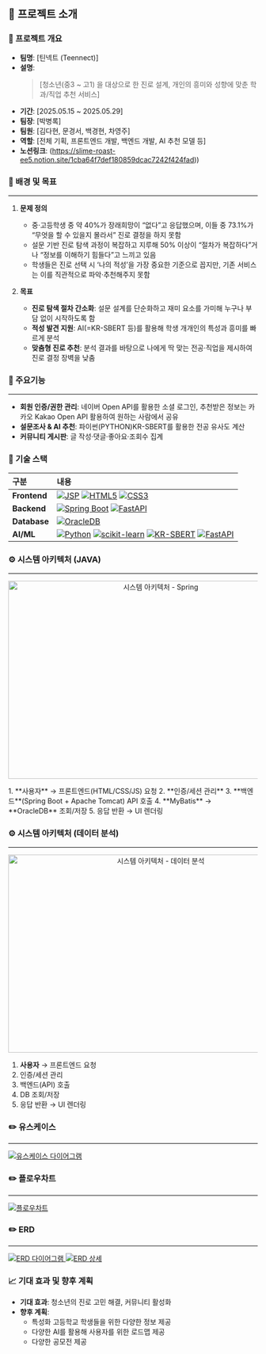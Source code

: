 ## 🚀 프로젝트 소개

### 📌 프로젝트 개요
- **팀명**: [틴넥트 (Teennect)]
- **설명**:  
  > [청소년(중3 ~ 고1) 을 대상으로 한 진로 설계, 개인의 흥미와 성향에 맞춘 학과/직업 추천 서비스]
- **기간**: [2025.05.15 ~ 2025.05.29]
- **팀장**: [박병록]
- **팀원**: [김다현, 문경서, 백경현, 차영주]  
- **역할**: [전체 기획, 프론트엔드 개발, 백엔드 개발, AI 추천 모델 등]
- **노션링크**: (https://slime-roast-ee5.notion.site/1cba64f7def180859dcac7242f424fad))



### 🎯 배경 및 목표
<hr style="border:0; border-top:1px solid #ddd;" />

1. **문제 정의**  
   - 중·고등학생 중 약 40%가 장래희망이 “없다”고 응답했으며, 이들 중 73.1%가 “무엇을 할 수 있을지 몰라서” 진로 결정을 하지 못함  
   - 설문 기반 진로 탐색 과정이 복잡하고 지루해 50% 이상이 “절차가 복잡하다”거나 “정보를 이해하기 힘들다”고 느끼고 있음  
   - 학생들은 진로 선택 시 ‘나의 적성’을 가장 중요한 기준으로 꼽지만, 기존 서비스는 이를 직관적으로 파악·추천해주지 못함  

2. **목표**  
   - **진로 탐색 절차 간소화**: 설문 설계를 단순화하고 재미 요소를 가미해 누구나 부담 없이 시작하도록 함  
   - **적성 발견 지원**: AI(=KR-SBERT 등)를 활용해 학생 개개인의 특성과 흥미를 빠르게 분석  
   - **맞춤형 진로 추천**: 분석 결과를 바탕으로 나에게 딱 맞는 전공·직업을 제시하여 진로 결정 장벽을 낮춤  



### 💫 주요기능
<hr style="border:0; border-top:1px solid #ddd;" />

- **회원 인증/권한 관리**: 네이버 Open API를 활용한 소셜 로그인, 추천받은 정보는 카카오 Kakao Open API 활용하여 원하는 사람에서 공유
- **설문조사 & AI 추천**: 파이썬(PYTHON)KR-SBERT를 활용한 전공 유사도 계산
- **커뮤니티 게시판**: 글 작성·댓글·좋아요·조회수 집계


 


### 📂 기술 스택
<table>
  <thead>
    <tr>
      <th align="left">구분</th>
      <th align="left">내용</th>
    </tr>
  </thead>
  <tbody>
    <tr>
      <td><strong>Frontend</strong></td>
      <td>
        <a href="https://javaee.github.io/jsp-spec/"><img src="https://img.shields.io/badge/JSP-000000?style=for-the-badge&logo=java&logoColor=white" alt="JSP"/></a>
        <a href="https://developer.mozilla.org/ko/docs/Web/HTML"><img src="https://img.shields.io/badge/HTML5-E34F26?style=for-the-badge&logo=html5&logoColor=white" alt="HTML5"/></a>
        <a href="https://developer.mozilla.org/ko/docs/Web/CSS"><img src="https://img.shields.io/badge/CSS3-1572B6?style=for-the-badge&logo=css3&logoColor=white" alt="CSS3"/></a>
      </td>
    </tr>
    <tr>
      <td><strong>Backend</strong></td>
      <td>
        <a href="https://spring.io/projects/spring-boot"><img src="https://img.shields.io/badge/Spring_Boot-6DB33F?style=for-the-badge&logo=spring-boot&logoColor=white" alt="Spring Boot"/></a>
        <a href="https://fastapi.tiangolo.com/"><img src="https://img.shields.io/badge/FastAPI-009688?style=for-the-badge&logo=fastapi&logoColor=white" alt="FastAPI"/></a>
      </td>
    </tr>
    <tr>
      <td><strong>Database</strong></td>
      <td>
        <a href="https://www.oracle.com/database/"><img src="https://img.shields.io/badge/OracleDB-F80000?style=for-the-badge&logo=oracle&logoColor=white" alt="OracleDB"/></a>
      </td>
    </tr>
    <tr>
      <td><strong>AI/ML</strong></td>
      <td>
        <a href="https://www.python.org/"><img src="https://img.shields.io/badge/Python-3776AB?style=for-the-badge&logo=python&logoColor=white" alt="Python"/></a>
        <a href="https://scikit-learn.org/"><img src="https://img.shields.io/badge/scikit--learn-F7931E?style=for-the-badge&logo=scikit-learn&logoColor=white" alt="scikit-learn"/></a>
        <a href="https://huggingface.co/snunlp/KR-SBERT-V40K-klueNLI-augSTS"><img src="https://img.shields.io/badge/KR-SBERT-FF6E00?style=for-the-badge&logo=huggingface&logoColor=white" alt="KR-SBERT"/></a>
        <a href="https://fastapi.tiangolo.com/"><img src="https://img.shields.io/badge/FastAPI-009688?style=for-the-badge&logo=fastapi&logoColor=white" alt="FastAPI"/></a>
      </td>
    </tr>
  </tbody>
</table>




### ⚙️ 시스템 아키텍처 (JAVA)
<hr style="border:0; border-top:1px solid #ddd;" />
<p align="center">
  <img
    src="https://github.com/user-attachments/assets/5b40a207-a80c-4409-88c9-9efb8992b17c"
    alt="시스템 아키텍처 - Spring"
    style="width:600px; height:400px; object-fit:contain;"
  />
</p>
1. **사용자** → 프론트엔드(HTML/CSS/JS) 요청  
2. **인증/세션 관리**  
3. **백엔드**(Spring Boot + Apache Tomcat) API 호출  
4. **MyBatis** → **OracleDB** 조회/저장  
5. 응답 반환 → UI 렌더링  

### ⚙️ 시스템 아키텍처 (데이터 분석)
<hr style="border:0; border-top:1px solid #ddd;" />
<p align="center">
  <img
    src="https://github.com/user-attachments/assets/ee876fff-60df-4a85-950f-a1b42b1011e1"
    alt="시스템 아키텍처 - 데이터 분석"
    style="width:600px; height:400px; object-fit:contain;"
  />
</p>

1. **사용자** → 프론트엔드 요청  
2. 인증/세션 관리  
3. 백엔드(API) 호출  
4. DB 조회/저장  
5. 응답 반환 → UI 렌더링  



### ✏️ 유스케이스
<hr style="border:0; border-top:1px solid #ddd;" />
<a href="https://ifh.cc/v-PHJfXM" target="_blank">
  <img src="https://github.com/user-attachments/assets/d50a03a5-236b-490b-94e9-b6a833ca0664" alt="유스케이스 다이어그램" border="0"/>
</a>


### ✏️ 플로우차트
<hr style="border:0; border-top:1px solid #ddd;" />
<a href="https://ifh.cc/v-mtoTfZ" target="_blank">
  <img src="https://github.com/user-attachments/assets/16ddbd81-0481-4062-880a-061bc2dccc94" alt="플로우차트" border="0"/>
</a>




### ✏️ ERD
<hr style="border:0; border-top:1px solid #ddd;" />

<a href="https://ifh.cc/v-B9g88N" target="_blank">
  <img src="https://github.com/user-attachments/assets/ab7a5bae-8dc0-4f48-b96f-4d1f234070d3" alt="ERD 다이어그램" border="0"/>
</a>

<a href="https://ifh.cc/v-sF52Oj" target="_blank">
  <img src="https://github.com/user-attachments/assets/257c1b6a-cf60-42a5-8d4c-717ee45e7a42" alt="ERD 상세" border="0"/>
</a>


### 📈 기대 효과 및 향후 계획
- **기대 효과**: 청소년의 진로 고민 해결, 커뮤니티 활성화  
- **향후 계획**:
  - 특성화 고등학교 학생들을 위한 다양한 정보 제공  
  - 다양한 AI를 활용해 사용자를 위한 로드맵 제공  
  - 다양한 공모전 제공  


